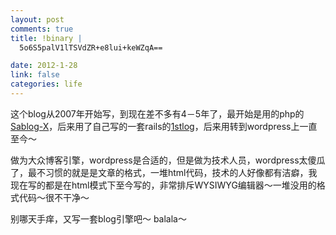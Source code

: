 ```yaml
--- 
layout: post
comments: true
title: !binary |
  5o6S5palV1lTSVdZR+e8lui+keWZqA==

date: 2012-1-28
link: false
categories: life
---
```

这个blog从2007年开始写，到现在差不多有4－5年了，最开始是用的php的<a href="http://www.sablog.net/" title="sablog" target="_blank">Sablog-X</a>，后来用了自己写的一套rails的<a href="https://github.com/IceskYsl/1stlog" title="1stlog" target="_blank">1stlog</a>，后来用转到wordpress上一直至今～

做为大众博客引擎，wordpress是合适的，但是做为技术人员，wordpress太傻瓜了，最不习惯的就是是文章的格式，一堆html代码，技术的人好像都有洁癖，我现在写的都是在html模式下至今写的，非常排斥WYSIWYG编辑器～一堆没用的格式代码～很不干净～

别哪天手痒，又写一套blog引擎吧～ balala～
